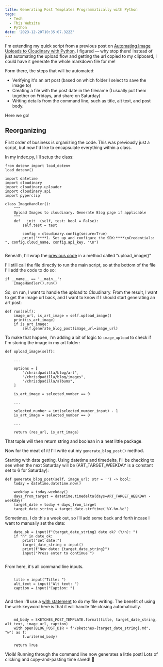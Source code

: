 ```yaml
---
title: Generating Post Templates Programmatically with Python
tags:
  - Tech
  - This Website
  - Python
date: '2023-12-20T10:35:07.322Z'
---
```


I'm extending my quick script from a previous post on [Automating Image Uploads to Cloudinary with Python](/imageuploadautomation). I figured — why stop there! Instead of just automating the upload flow and getting the url copied to my clipboard, I could have it generate the whole markdown file for me!

Form there, the steps that will be automated:

- Verifying it's an art post (based on which folder I select to save the image to)
- Creating a file with the post date in the filename (I usually put them together on Fridays, and share on Saturday)
- Writing details from the command line, such as title, alt text, and post body.

Here we go!

## Reorganizing

First order of business is organizing the code. This was previously just a script, but now I'd like to encapsulate everything within a class. 

In my index.py, I'll setup the class:

```
from dotenv import load_dotenv
load_dotenv()

import datetime
import cloudinary
import cloudinary.uploader
import cloudinary.api
import pyperclip

class ImageHandler():
	"""
	Upload Images to cloudinary. Generate Blog page if applicable
	"""
	def __init__(self, test: bool = False):
		self.test = test

		config = cloudinary.config(secure=True)
		print("****1. Set up and configure the SDK:****\nCredentials: ", config.cloud_name, config.api_key, "\n")
		

```

Beneath, I'll wrap the [previous code](/imageuploadautomation) in a method called "upload_image()"

I'll still call the file directly to run the main script, so at the bottom of the file I'll add the code to do so:

```
if __name__ == '__main__':
	ImageHandler().run()
```

So, on run, I want to handle the upload to Cloudinary. From the result, I want to get the image url back, and I want to know if I should start generating an art post:

```
def run(self):
	image_url, is_art_image = self.upload_image()
	print(is_art_image)
	if is_art_image:
		self.generate_blog_post(image_url=image_url)

```

To make that happen, I'm adding a bit of logic to `image_upload` to check if I'm storing the image in my art folder:

```
def upload_image(self):

	... 
	
	options = [
		"/chrisdpadilla/blog/art",
		"/chrisdpadilla/blog/images",
		"/chrisdpadilla/albums",
	]

	is_art_image = selected_number == 0
	
	...
	
	selected_number = int(selected_number_input) - 1
	is_art_image = selected_number == 0
		
	...
	
	return (res_url, is_art_image)
```

That tuple will then return string and boolean in a neat little package.

Now for the meat of it! I'll write out my `generate_blog_post()` method.

Starting with date getting. Using datetime and timedelta, I'll be checking to see when the next Saturday will be (ART_TARGET_WEEKDAY is a constant set to 6 for Saturday):

```
def generate_blog_post(self, image_url: str = '') -> bool:
	today = datetime.datetime.now()

	weekday = today.weekday()
	days_from_target = datetime.timedelta(days=ART_TARGET_WEEKDAY - weekday)
	target_date = today + days_from_target
	target_date_string = target_date.strftime('%Y-%m-%d')

```

Sometimes, I do this a week out, so I'll add some back and forth incase I want to manually set the date:

```
	date_ok = input(f"{target_date_string} date ok? (Y/n): ")
	if "n" in date_ok:
		print("Set date:")
		target_date_string = input()
		print(f"New date: {target_date_string}")
		input("Press enter to continue ")
		
```
From here, it's all command line inputs. 

```
	
	title = input("Title: ")
	alt_text = input("Alt text: ")
	caption = input("Caption: ")
	
```

And then I'll use a [with statement](https://peps.python.org/pep-0343/) to do my file writing. The benefit of using the `with` keyword here is that it will handle file closing automatically.

```

	md_body = SKETCHES_POST_TEMPLATE.format(title, target_date_string, alt_text, image_url, caption)
	with open(BLOG_POST_DIR + f"/sketches-{target_date_string}.md", "w") as f:
		f.write(md_body)

	return True
```

Violà! Running through the command line now generates a little post! Lots of clicking and copy-and-pasting time saved! 🙌